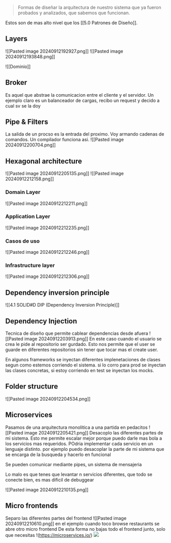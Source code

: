 > Formas de diseñar la arquitectura de nuestro sistema que ya fueron probados y analizados, que sabemos que funcionan.

Estos son de mas alto nivel que los [[5.0 Patrones de Diseño]].

## Layers 

![[Pasted image 20240912192927.png]]
![[Pasted image 20240912193848.png]]

![[Dominio]]
## Broker 
Es aquel que abstrae la comunicacion entre el cliente y el servidor. Un ejemplo claro es un balanceador de cargas, recibo un request y decido a cual sv se la doy

## Pipe & Filters 
La salida de un procso es la entrada del proximo. Voy armando cadenas de comandos. Un compilador funciona asi.
![[Pasted image 20240912200704.png]]

## Hexagonal architecture
![[Pasted image 20240912205135.png]]
![[Pasted image 20240912212158.png]]

### Domain Layer
![[Pasted image 20240912212211.png]]

### Application Layer 
![[Pasted image 20240912212235.png]]

### Casos de uso 
![[Pasted image 20240912212246.png]]

### Infrastructure layer 
![[Pasted image 20240912212306.png]]

## Dependency inversion principle 
![[4.1 SOLID#D DIP (Dependency Inversion Principle)]]

## Dependency Injection 
Tecnica de diseño que permite cablear dependencias desde afuera
![[Pasted image 20240912203913.png]]
En este caso cuando el usuario se crea le pide al repositorio ser gurdado. Esto nos permite que el user se guarde en diferentes repositorios sin tener que tocar mas el create user.

En algunos frameworks se inyectan diferentes implenetaciones de clases segun como estemos corriendo el sistema. si lo corro para prod se inyectan las clases concretas, si estoy corriendo en test se inyectan los mocks.

## Folder structure
![[Pasted image 20240912204534.png]]



## Microservices 
Pasamos de una arquitectura monolitica a una partida en pedacitos
![[Pasted image 20240912205421.png]]
Desacoplo las diferentes partes de mi sistema. Esto me permite escalar mejor porque puedo darle mas bola a los servicios mas requeridos.
POdria implementar cada servicio en un lenguaje distinto. 
por ejemplo puedo desacoplar la parte de mi sistema que se encarga de la busqueda y hacerlo en funcional

Se pueden comunicar mediante pipes, un sistema de mensajeria

Lo malo es que tenes que levantar n servicios diferentes, que todo se conecte bien, es mas dificil de debuggear

![[Pasted image 20240912210135.png]]

## Micro frontends

Separo las diferentes partes del frontend
![[Pasted image 20240912210610.png]]
en el ejemplo cuando toco browse restaurants se abre otro micro frontend
De esta forma no bajas todo el frontend junto, solo que necesitas
!(https://microservices.io/)
![](https://microservices.io/)

